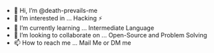 - 👋 Hi, I’m @death-prevails-me
- 👀 I’m interested in ... Hacking ⚡
- 🌱 I’m currently learning ... Intermediate Language 
- 💞️ I’m looking to collaborate on ... Open-Source and Problem Solving 
- 📫 How to reach me ... Mail Me or DM me

<!---
death-prevails-me/death-prevails-me is a ✨ special ✨ repository because its `README.md` (this file) appears on your GitHub profile.
You can click the Preview link to take a look at your changes.
--->
